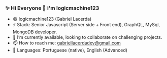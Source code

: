 ### ✨ Hi Everyone 👋 i'm logicmachine123

- 😄 logicmachine123 (Gabriel Lacerda)
- ⚡ Stack: Senior Javascript (Server side + Front end), GraphQL, MySql, MongoDB developer.
- 👯 I’m currently available, looking to collaborate on challenging projects.
- 📫 How to reach me: gabriellacerdadev@gmail.com
- 💬 Languages: Portuguese (native), English (Advanced)
